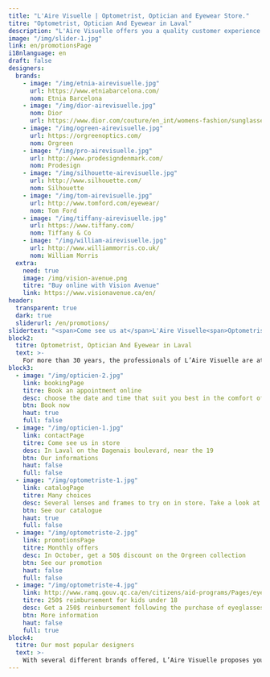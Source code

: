 ```yaml
---
title: "L'Aire Visuelle | Optometrist, Optician and Eyewear Store."
titre: "Optometrist, Optician And Eyewear in Laval"
description: "L'Aire Visuelle offers you a quality customer experience for any eye care. We offer you high-end glasses and frames and offer you the best treatments in Laval."
image: "/img/slider-1.jpg"
link: en/promotionsPage
i18nlanguage: en
draft: false
designers:
  brands:
    - image: "/img/etnia-airevisuelle.jpg"
      url: https://www.etniabarcelona.com/
      nom: Etnia Barcelona
    - image: "/img/dior-airevisuelle.jpg"
      nom: Dior
      url: https://www.dior.com/couture/en_int/womens-fashion/sunglasses
    - image: "/img/ogreen-airevisuelle.jpg"
      url: https://orgreenoptics.com/
      nom: Orgreen
    - image: "/img/pro-airevisuelle.jpg"
      url: http://www.prodesigndenmark.com/
      nom: Prodesign
    - image: "/img/silhouette-airevisuelle.jpg"
      url: http://www.silhouette.com/
      nom: Silhouette
    - image: "/img/tom-airevisuelle.jpg"
      url: http://www.tomford.com/eyewear/
      nom: Tom Ford
    - image: "/img/tiffany-airevisuelle.jpg"
      url: https://www.tiffany.com/
      nom: Tiffany & Co
    - image: "/img/william-airevisuelle.jpg"
      url: http://www.williammorris.co.uk/
      nom: William Morris
  extra:
    need: true
    image: /img/vision-avenue.png
    titre: "Buy online with Vision Avenue"
    link: https://www.visionavenue.ca/en/
header:
  transparent: true
  dark: true
  sliderurl: /en/promotions/
slidertext: "<span>Come see us at</span>L'Aire Visuelle<span>Optometrist, Optician And Eyewear in Laval</span>"
block2:
  titre: Optometrist, Optician And Eyewear in Laval
  text: >-
    For more than 30 years, the professionals of L’Aire Visuelle are at your service. This experienced team will guide you towards the best in the industry. With a large inventory of quality frames, you will certainly find one that meets your needs.
block3:
  - image: "/img/opticien-2.jpg"
    link: bookingPage
    titre: Book an appointment online
    desc: choose the date and time that suit you best in the comfort of your home
    btn: Book now
    haut: true
    full: false
  - image: "/img/opticien-1.jpg"
    link: contactPage
    titre: Come see us in store
    desc: In Laval on the Dagenais boulevard, near the 19
    btn: Our informations
    haut: false
    full: false
  - image: "/img/optometriste-1.jpg"
    link: catalogPage
    titre: Many choices
    desc: Several lenses and frames to try on in store. Take a look at our online catalogue for a sneak peek!
    btn: See our catalogue
    haut: true
    full: false
  - image: "/img/optometriste-2.jpg"
    link: promotionsPage
    titre: Monthly offers
    desc: In October, get a 50$ discount on the Orgreen collection
    btn: See our promotion
    haut: false
    full: false
  - image: "/img/optometriste-4.jpg"
    link: http://www.ramq.gouv.qc.ca/en/citizens/aid-programs/Pages/eyeglasses-lenses-children.aspx
    titre: 250$ reimbursement for kids under 18
    desc: Get a 250$ reinbursement following the purchase of eyeglasses or contact lenses for any child under the age of 18.
    btn: More information
    haut: false
    full: true
block4:
  titre: Our most popular designers
  text: >-
    With several different brands offered, L’Aire Visuelle proposes you a wide variety of glasses and frames! Here are some of our most popular brands:
---
```

